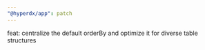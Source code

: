 ```yaml
---
"@hyperdx/app": patch
---
```


feat: centralize the default orderBy and optimize it for diverse table structures

